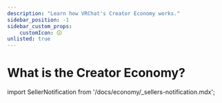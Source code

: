 ```yaml
---
description: "Learn how VRChat's Creator Economy works."
sidebar_position: -1
sidebar_custom_props:
    customIcon: 🛈
unlisted: true
---
```


# What is the Creator Economy?

import SellerNotification from '/docs/economy/_sellers-notification.mdx';

<SellerNotification/>


